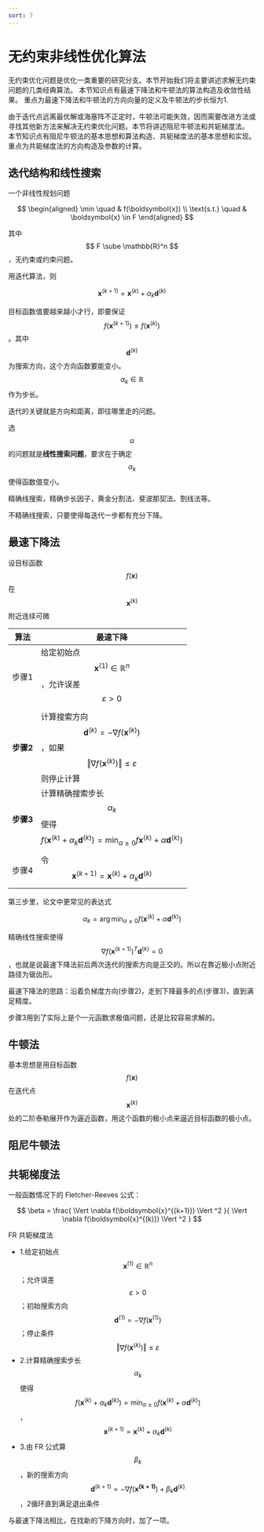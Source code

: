 ```yaml
---
sort: 7
---
```

# 无约束非线性优化算法

无约束优化问题是优化一类重要的研究分支。本节开始我们将主要讲述求解无约束问题的几类经典算法。 本节知识点有最速下降法和牛顿法的算法构造及收敛性结果。 重点为最速下降法和牛顿法的方向向量的定义及牛顿法的步长恒为1.

由于迭代点远离最优解或海塞阵不正定时，牛顿法可能失效，因而需要改进方法或寻找其他新方法来解决无约束优化问题。本节将讲述阻尼牛顿法和共轭梯度法。 本节知识点有阻尼牛顿法的基本思想和算法构造、共轭梯度法的基本思想和实现。重点为共轭梯度法的方向构造及参数的计算。

## 迭代结构和线性搜索

一个非线性规划问题

$$
\begin{aligned}
    \min \quad & f(\boldsymbol{x}) \\
    \text{s.t.} \quad & \boldsymbol{x} \in F    
\end{aligned}
$$

其中 $$ F \sube \mathbb{R}^n $$，无约束或约束问题。

用迭代算法，则

$$ \boldsymbol{x}^{(k+1)} = \boldsymbol{x}^{(k)} + \alpha_k \boldsymbol{d}^{(k)} $$ 

目标函数值要越来越小才行，即要保证 $$ f(\boldsymbol{x}^{(k+1)}) \le f(\boldsymbol{x}^{(k)}) $$。其中 $$ \boldsymbol{d}^{(k)} $$ 为搜索方向，这个方向函数要能变小。$$ \alpha_k \in \mathbb{R} $$ 作为步长。

迭代的关键就是方向和距离，即往哪里走的问题。

选 $$ \alpha $$ 的问题就是**线性搜索问题**，要求在于确定 $$ \alpha_k $$ 使得函数值变小。

精确线搜索，精确步长因子，黄金分割法、斐波那契法、割线法等。

不精确线搜索，只要使得每迭代一步都有充分下降。


## 最速下降法

设目标函数 $$ f(\boldsymbol{x}) $$ 在 $$ \boldsymbol{x}^{(k)} $$ 附近连续可微

|算法|最速下降|
|-|-|
| 步骤1 | 给定初始点 $$ \boldsymbol{x}^{(1)} \in \mathbb{R}^{n} $$，允许误差 $$ \varepsilon > 0 $$|
| **步骤2** | 计算搜索方向 $$ \boldsymbol{d}^{(k)} = - \nabla f (\boldsymbol{x}^{(k)}) $$，如果 $$ \Vert \nabla f (\boldsymbol{x}^{(k)}) \Vert \le \varepsilon  $$ 则停止计算|
| **步骤3** | 计算精确搜索步长 $$ \alpha_k $$ 使得 $$ f(\boldsymbol{x}^{(k)} + \alpha_k \boldsymbol{d}^{(k)}) = \min_{\alpha \ge 0} f\boldsymbol{x}^{(k)} + \alpha \boldsymbol{d}^{(k)}) $$|
| 步骤4 | 令 $$ \boldsymbol{x}^{(k+1)} = \boldsymbol{x}^{(k)} + \alpha_k \boldsymbol{d}^{(k)} $$ |

第三步里，论文中更常见的表达式

$$
\alpha_k = \arg \min_{\alpha \ge 0} f(\boldsymbol{x}^{(k)} + \alpha \boldsymbol{d}^{(k)})
$$

精确线性搜索使得 $$ \nabla f(\boldsymbol{x}^{(k+1)})^T \boldsymbol{d}^{(k)} = 0 $$ ，也就是说最速下降法前后两次迭代的搜索方向是正交的。所以在靠近极小点附近路径为锯齿形。

最速下降法的思路：沿着负梯度方向(步骤2)，走到下降最多的点(步骤3)，直到满足精度。

步骤3用到了实际上是个一元函数求极值问题，还是比较容易求解的。

## 牛顿法

基本思想是用目标函数 $$ f(\boldsymbol{x}) $$ 在迭代点 $$ \boldsymbol{x}^{(k)} $$ 处的二阶泰勒展开作为逼近函数，用这个函数的极小点来逼近目标函数的极小点。




## 阻尼牛顿法

## 共轭梯度法

一般函数情况下的 Fletcher-Reeves 公式：

$$
\beta = 
\frac{ \Vert \nabla f(\boldsymbol{x}^{(k+1)}) \Vert ^2 }{ \Vert \nabla f(\boldsymbol{x}^{(k)}) \Vert ^2 }
$$

FR 共轭梯度法

- 1.给定初始点 $$ \boldsymbol{x}^{(1)} \in \mathbb{R}^{n} $$；允许误差 $$ \varepsilon > 0 $$；初始搜索方向 $$ \boldsymbol{d}^{(1)} = -\nabla f (\boldsymbol{x}^{(1)}) $$；停止条件 $$ \Vert \nabla f (\boldsymbol{x}^{(k)}) \Vert \le \varepsilon  $$ 
- 2.计算精确搜索步长 $$ \alpha_k $$ 使得 $$ f(\boldsymbol{x}^{(k)} + \alpha_k \boldsymbol{d}^{(k)}) = \min_{\alpha \ge 0} f(\boldsymbol{x}^{(k)} + \alpha \boldsymbol{d}^{(k)}) $$， $$ \boldsymbol{x}^{(k+1)} = \boldsymbol{x}^{(k)} + \alpha_k \boldsymbol{d}^{(k)} $$
- 3.由 FR 公式算 $$ \beta_k $$，新的搜索方向 $$ \boldsymbol{d}^{(k+1)} = - \nabla f (\boldsymbol{x^{(k+1)}}) + \beta_k \boldsymbol{d}^{(k)} $$，2循环直到满足退出条件

与最速下降法相比，在找新的下降方向时，加了一项。

